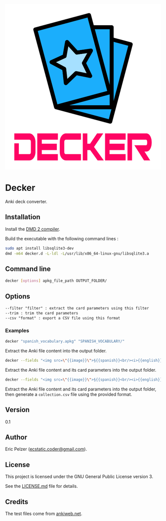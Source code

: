 ![](https://github.com/senselogic/DECKER/blob/master/LOGO/decker.png)

# Decker

Anki deck converter.

## Installation

Install the [DMD 2 compiler](https://dlang.org/download.html).

Build the executable with the following command lines :

```bash
sudo apt install libsqlite3-dev
dmd -m64 decker.d -L-ldl -L/usr/lib/x86_64-linux-gnu/libsqlite3.a
```

## Command line

```bash
decker [options] apkg_file_path OUTPUT_FOLDER/
```

## Options

```
--filter "filter" : extract the card parameters using this filter
--trim : trim the card parameters
--csv "format" : export a CSV file using this format
```

### Examples

```bash
decker "spanish_vocabulary.apkg" "SPANISH_VOCABULARY/"
```

Extract the Anki file content into the output folder.

```bash
decker --fields "<img src=\"{{image}}\">§{{spanish}}<br/><i>{{english}}</i>" --trim "spanish_vocabulary.apkg" "SPANISH_VOCABULARY/"
```

Extract the Anki file content and its card parameters into the output folder.

```bash
decker --fields "<img src=\"{{image}}\">§{{spanish}}<br/><i>{{english}}</i>" --trim --csv "{{spanish}}|{{english}}|{{image}}" "spanish_vocabulary.apkg" "SPANISH_VOCABULARY/"
```

Extract the Anki file content and its card parameters into the output folder, then generate a `collection.csv` file using the provided format.

## Version

0.1

## Author

Eric Pelzer (ecstatic.coder@gmail.com).

## License

This project is licensed under the GNU General Public License version 3.

See the [LICENSE.md](LICENSE.md) file for details.

## Credits

The test files come from [ankiweb.net](http://www.ankiweb.net).
